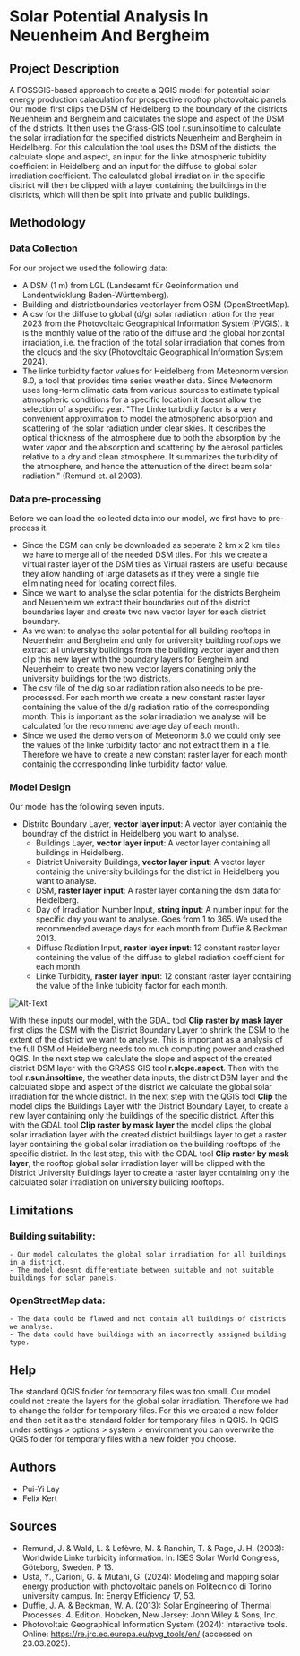 # Solar Potential Analysis In Neuenheim And Bergheim



## Project Description
A FOSSGIS-based approach to create a QGIS model for potential solar energy production calaculation for prospective rooftop photovoltaic panels.
Our model first clips the DSM of Heidelberg to the boundary of the districts Neuenheim and Bergheim and calculates the slope and aspect of the DSM of the districts. 
It then uses the Grass-GIS tool r.sun.insoltime to calculate the solar irradiation for the specified districts Neuenheim and Bergheim in Heidelberg. For this calculation the tool uses the DSM of the disticts, the calculate slope and aspect, an input for the linke atmospheric tubidity coefficient in Heidelberg and an input for the diffuse to  global solar irradiation coefficient. 
The calculated global irradiation in the specific district will then be clipped with a layer containing the buildings in the districts, which will then be spilt into private and public buildings.


## Methodology

### Data Collection
For our project we used the following data:

  - A DSM (1 m) from LGL (Landesamt für Geoinformation und Landentwicklung Baden-Württemberg).
  - Building and districtboundaries vectorlayer from OSM (OpenStreetMap).
  - A csv for the diffuse to global (d/g) solar radiation ration for the year 2023 from the Photovoltaic Geographical Information System (PVGIS). It is the monthly value of the ratio of the diffuse and the global horizontal irradiation, i.e. the fraction of the total solar irradiation that comes from the clouds and the sky (Photovoltaic Geographical Information System 2024).
  - The linke turbidity factor values for Heidelberg from Meteonorm version 8.0, a tool that provides time series weather data. Since Meteonorm uses long-term climatic data from various sources to estimate typical atmospheric conditions for a specific location it doesnt allow the selection of a specific year. "The Linke turbidity factor is a very convenient approximation to model the atmospheric absorption and scattering of the solar radiation under clear skies. It describes the optical thickness of the atmosphere due to both the absorption by the water vapor and the absorption and scattering by the aerosol particles relative to a dry and clean atmosphere. It summarizes the turbidity of the atmosphere, and hence the attenuation of the direct beam solar radiation." (Remund et. al 2003).

### Data pre-processing
Before we can load the collected data into our model, we first have to pre-process it.

  - Since the DSM can only be downloaded as seperate 2 km x 2 km tiles we have to merge all of the needed DSM tiles. For this we create a virtual raster layer of the DSM tiles as Virtual rasters are useful because they allow handling of large datasets as if they were a single file eliminating need for locating correct files.
  - Since we want to analyse the solar potential for the districts Bergheim and Neuenheim we extract their boundaries out of the district boundaries layer and create two new vector layer for each district boundary.
  - As we want to analyse the solar potential for all building rooftops in Neuenheim and Bergheim and only for university building rooftops we extract all university buildings from the building vector layer and then clip this new layer with the boundary layers for Bergheim and Neuenheim to create two new vector layers conatining only the university buildings for the two districts.
  - The csv file of the d/g solar radiation ration also needs to be pre-processed. For each month we create a new constant raster layer containing the value of the d/g radiation ratio of the corresponding month. This is important as the solar irradiation we analyse will be calculated for the recommend average day of each month.
  - Since we used the demo version of Meteonorm 8.0 we could only see the values of the linke turbidity factor and not extract them in a file. Therefore we have to create a new constant raster layer for each month containig the corresponding linke turbidity factor value.

### Model Design
Our model has the following seven inputs.

  * Distritc Boundary Layer, **vector layer input**: A vector layer containig the boundray of the district in Heidelberg you want to analyse.
	* Buildings Layer, **vector layer input**: A vector layer containing all buildings in Heidelberg.
	* District University Buildings, **vector layer input**: A vector layer containig the university buildings for the district in Heidelberg you want to analyse.
	* DSM, **raster layer input**: A raster layer containing the dsm data for Heidelberg.
	* Day of Irradiation Number Input, **string input**: A number input for the specific day you want to analyse. Goes from 1 to 365. We used the recommended average days for each month from Duffie & Beckman 2013.
	* Diffuse Radiation Input, **raster layer input**: 12 constant raster layer containing the value of the diffuse to glabal radiation coefficient for each month.
	* Linke Turbidity, **raster layer input**: 12 constant raster layer containing the value of the linke tubidity factor for each month.

![Alt-Text](/path/to/Model.png)


With these inputs our model, with the GDAL tool **Clip raster by mask layer** first clips the DSM with the District Boundary Layer to shrink the DSM to the extent of the district we want to analyse. This is important as a analysis of the full DSM of Heidelberg needs too much computing power and crashed QGIS. In the next step we calculate the slope and aspect of the created district DSM layer with the GRASS GIS tool **r.slope.aspect**. 
Then with the tool **r.sun.insoltime**, the weather data inputs, the district DSM layer and the calculated slope and aspect of the district we calculate the global solar irradiation for the whole district. 
In the next step with the QGIS tool **Clip** the model clips the Buildings Layer with the District Boundary Layer, to create a new layer containing only the buildings of the specific district. After this with the GDAL tool **Clip raster by mask layer** the model clips the global solar irradiation layer with the created district buildings layer to get a raster layer containing the global solar irradiation on the building rooftops of the specific district.
In the last step, this with the GDAL tool **Clip raster by mask layer**, the rooftop global solar irradiation layer will be clipped with the District University Buildings layer to create a raster layer containing only the calculated solar irradiation on university building rooftops.


## Limitations

### Building suitability:
	- Our model calculates the global solar irradiation for all buildings in a district.
	- The model doesnt differentiate between suitable and not suitable buildings for solar panels.

### OpenStreetMap data:
	- The data could be flawed and not contain all buildings of districts we analyse.
	- The data could have buildings with an incorrectly assigned building type.


## Help

The standard QGIS folder for temporary files was too small. Our model could not create the layers for the global solar irradiation. Therefore we had to change the folder for temporary files.
For this we created a new folder and then set it as the standard folder for temporary files in QGIS. In QGIS under settings > options > system > environment you can overwrite the QGIS folder for temporary files with a new folder you choose.


## Authors

* Pui-Yi Lay
* Felix Kert


## Sources

* Remund, J. & Wald, L. & Lefèvre, M. & Ranchin, T. & Page, J. H. (2003): Worldwide Linke turbidity information. In: ISES Solar World Congress, Göteborg, Sweden. P 13.
* Usta, Y., Carioni, G. & Mutani, G. (2024): Modeling and mapping solar energy production with photovoltaic panels on Politecnico di Torino university campus. In: Energy Efficiency 17, 53.
* Duffie, J. A. & Beckman, W. A. (2013): Solar Engineering of Thermal Processes. 4. Edition. Hoboken, New Jersey: John Wiley & Sons, Inc.
* Photovoltaic Geographical Information System (2024): Interactive tools. Online: https://re.jrc.ec.europa.eu/pvg_tools/en/ (accessed on 23.03.2025).